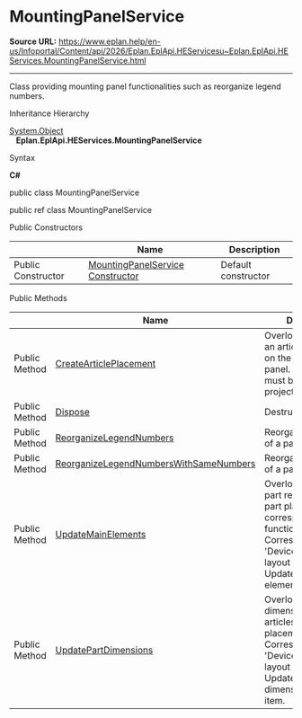 # MountingPanelService

**Source URL:** https://www.eplan.help/en-us/Infoportal/Content/api/2026/Eplan.EplApi.HEServicesu~Eplan.EplApi.HEServices.MountingPanelService.html

---

Class providing mounting panel functionalities such as reorganize legend numbers.

Inheritance Hierarchy

[System.Object](#)  
   **Eplan.EplApi.HEServices.MountingPanelService**

Syntax

**C#**



public class MountingPanelService

public ref class MountingPanelService

Public Constructors

|  | Name | Description |
| --- | --- | --- |
| Public Constructor | [MountingPanelService Constructor](Eplan.EplApi.HEServicesu~Eplan.EplApi.HEServices.MountingPanelService~_ctor.html) | Default constructor |



Public Methods

|  | Name | Description |
| --- | --- | --- |
| Public Method | [CreateArticlePlacement](Eplan.EplApi.HEServicesu~Eplan.EplApi.HEServices.MountingPanelService~CreateArticlePlacement.html) | Overloaded. Produces an article placement on the mounting panel. The article must be in the project's database. |
| Public Method | [Dispose](Eplan.EplApi.HEServicesu~Eplan.EplApi.HEServices.MountingPanelService~Dispose().html) | Destructor |
| Public Method | [ReorganizeLegendNumbers](Eplan.EplApi.HEServicesu~Eplan.EplApi.HEServices.MountingPanelService~ReorganizeLegendNumbers.html) | Reorganize legend Ids of a panel layout. |
| Public Method | [ReorganizeLegendNumbersWithSameNumbers](Eplan.EplApi.HEServicesu~Eplan.EplApi.HEServices.MountingPanelService~ReorganizeLegendNumbersWithSameNumbers.html) | Reorganize legend Ids of a panel layout. |
| Public Method | [UpdateMainElements](Eplan.EplApi.HEServicesu~Eplan.EplApi.HEServices.MountingPanelService~UpdateMainElements.html) | Overloaded. Transfers part references of a part placement to the corresponding main function. Corresponds to the 'Devices -> 2D panel layout -> Navigator -> Update main elements' ribbon item. |
| Public Method | [UpdatePartDimensions](Eplan.EplApi.HEServicesu~Eplan.EplApi.HEServices.MountingPanelService~UpdatePartDimensions.html) | Overloaded. Transfers dimensions from articles to article placements. Corresponds to the 'Devices -> 2D panel layout -> Navigator -> Update part dimensions' ribbon item. |


